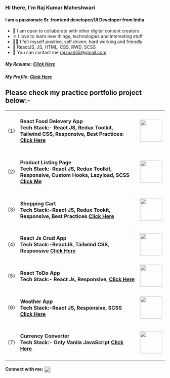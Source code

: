 <h3 align="left">Hi there, I'm Raj Kumar Maheshwari</h3>
<h4 align="left">I am a passionate Sr. frontend developer/UI Developer from India</h4>
<ul>
    <li>🤝 I am open to collaborate with other digital content creators</li>
    <li>⚛️ I love to learn new things, technologies and interesting stuff</li>
    <li>🤾‍♂️ I felt myself positive, self driven, hard working and friendly</li>
    <li>💬 ReactJS, JS, HTML, CSS, RWD, SCSS</li>
    <li>📧 You can contact me <a href="https://mail.google.com/mail/?view=cm&fs=1&tf=1&to=raj.mah55@gmail.com"> raj.mah55@gmail.com</a></li>
</ul>
<h5>My Resume: <a href="https://codesupports.github.io/rajkumar-profile.github.io/" target="_blank">Click Here</a></h5>
<h5>My Profile: <a href="https://codesupports.github.io/rajmaheshwari/" target="_blank">Click Here</a></h5>


<h2 align="left"> Please check my practice portfolio project below:-</h2>
  <table>
      <tr>
            <td>(1)</td>
            <td><h4> React Food Delevery App<br/>Tech Stack:- React JS, Redux Toolkit, Tailwind CSS, Responsive, Best Practices: <a href="https://codesupports.github.io/Food-App-React/" target="_blank">Click Here</a</h4></td>
            <td><img src="https://codesupports.github.io/Food-App-React/p7.jpg" width="70px"></td> 
        </tr>
        <tr>
            <td>(2)</td>
            <td><h4>Product Listing Page<br/>Tech Stack:-React JS, Redux Toolkit, Responsive, Custom Hooks, Lazyload, SCSS <a href="https://codesupports.github.io/Product-Listing-App-React" target="_blank">Click Me</a></h4></td>
            <td><img src="https://codesupports.github.io/rajmaheshwari/p1.png" width="70px"></td>
        </tr>
      <tr>
            <td>(3)</td>
            <td><h4>Shopping Cart<br/>Tech Stack:-React JS, Redux Tookit, Responsive, Best Practices <a href="https://codesupports.github.io/react-shoes-cart/" target="_blank">Click Here</a></h4></td>
            <td><img src="https://codesupports.github.io/rajmaheshwari/p3.png" width="70px"></td>
        </tr>
      <tr>
            <td>(4)</td>
            <td><h4>React Js Crud App<br/>Tech Stack:-ReactJS, Tailwind CSS, Responsive <a href="https://codesupports.github.io/crud-app-react/" target="_blank">Click Here</a></h4></td>
            <td><img src="https://codesupports.github.io/rajmaheshwari/p5.png" width="70px"></td>
        </tr>
        <tr>
            <td>(5)</td>
            <td><h4>React ToDo App<br/>Tech Stack:- React Js, Responsive, <a href="https://codesupports.github.io/ToDo-App-React/" target="_blank">Click Here</a></h4></td>
            <td><img src="https://codesupports.github.io/rajmaheshwari/p4.png" width="70px"></td>
        </tr>
        <tr>
            <td>(6)</td>
            <td><h4>Weather App<br/>Tech Stack:-React JS, Responsive, SCSS <a href="https://codesupports.github.io/weather-app/" target="_blank">Click Here</a></h4></td>
            <td><img src="https://codesupports.github.io/rajmaheshwari/p2.png" width="70px"></td>
        </tr>
        <tr>
            <td>(7)</td>
            <td><h4>Currency Converter<br/>Tech Stack:- Only Vanila JavaScript <a href="https://codesupports.github.io/currency-converter.github.io/" target="_blank">Click Here</a</h4></td>
            <td><img src="https://codesupports.github.io/rajmaheshwari/p6.png" width="70px"></td>
        </tr>
    </table>



<h4 align="left">Connect with me: <a href="https://linkedin.com/in/https://www.linkedin.com/in/raj-maheshwari-48b32923/"
        target="blank"><img align="center"
            src="https://raw.githubusercontent.com/rahuldkjain/github-profile-readme-generator/master/src/images/icons/Social/linked-in-alt.svg"
            alt="https://www.linkedin.com/in/raj-maheshwari-48b32923/" height="20" width="20" /></a></h4>

